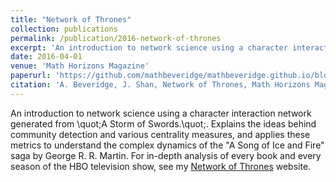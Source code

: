 ```yaml
---
title: "Network of Thrones"
collection: publications
permalink: /publication/2016-network-of-thrones
excerpt: 'An introduction to network science using a character interaction network generated from &quot;A Storm of Swords.&quot;'
date: 2016-04-01
venue: 'Math Horizons Magazine'
paperurl: 'https://github.com/mathbeveridge/mathbeveridge.github.io/blob/master/files/NetworkofThrones.pdf'
citation: 'A. Beveridge, J. Shan, Network of Thrones, Math Horizons Magazine, Vol. 23, No. 4 (2016) pp. 18-22.'
---
```


An introduction to network science using a character interaction network generated from \quot;A Storm of Swords.\quot;. 
Explains the ideas behind community detection and various centrality measures, and applies these metrics to understand 
the complex dynamics of the &quot;A Song of Ice and Fire&quot; saga by George R. R. Martin. 
For in-depth analysis of every book and every season of the HBO television show, see my
<a href="https://networkofthrones.wordpress.com/">Network of Thrones</a> website.

